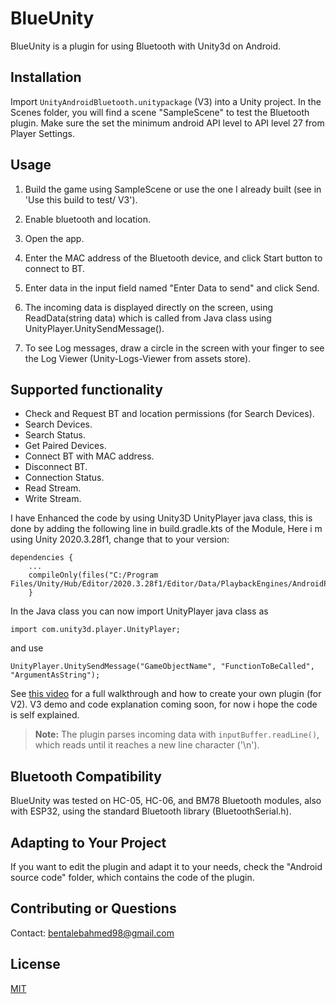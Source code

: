 # BlueUnity
BlueUnity is a plugin for using Bluetooth with Unity3d on Android.

## Installation

Import `UnityAndroidBluetooth.unitypackage` (V3) into a Unity project. In the Scenes folder, you will find a scene "SampleScene" to test the Bluetooth plugin.
Make sure the set the minimum android API level to API level 27 from Player Settings.

## Usage

1) Build the game using SampleScene or use the one I already built (see in 'Use this build to test/ V3').

2) Enable bluetooth and location.

3) Open the app.

4) Enter the MAC address of the Bluetooth device, and click Start button to connect to BT.

5) Enter data in the input field named "Enter Data to send" and click Send.
   
6) The incoming data is displayed directly on the screen, using ReadData(string data) which is called from Java class using UnityPlayer.UnitySendMessage().

8) To see Log messages, draw a circle in the screen with your finger to see the Log Viewer (Unity-Logs-Viewer from assets store).
   
## Supported functionality
- Check and Request BT and location permissions (for Search Devices).
- Search Devices.
- Search Status.
- Get Paired Devices.
- Connect BT with MAC address.
- Disconnect BT.
- Connection Status.
- Read Stream.
- Write Stream.

I have Enhanced the code by using Unity3D UnityPlayer java class, this is done by adding the following line in build.gradle.kts of the Module, Here i m using Unity 2020.3.28f1, change that to your version:

```
dependencies {
    ...
    compileOnly(files("C:/Program Files/Unity/Hub/Editor/2020.3.28f1/Editor/Data/PlaybackEngines/AndroidPlayer/Variations/mono/Release/Classes/classes.jar"))
    }

```    
In the Java class you can now import UnityPlayer java class as
```
import com.unity3d.player.UnityPlayer;
```
and use 
```
UnityPlayer.UnitySendMessage("GameObjectName", "FunctionToBeCalled", "ArgumentAsString");
```


See [this video](https://www.youtube.com/watch?v=n9F6J5m7BJI) for a full walkthrough and how to create your own plugin (for V2). 
V3 demo and code explanation coming soon, for now i hope the code is self explained.

> **Note:** The plugin parses incoming data with `inputBuffer.readLine()`, which reads until it reaches a new line character ('\n').

## Bluetooth Compatibility

BlueUnity was tested on HC-05, HC-06, and BM78 Bluetooth modules, also with ESP32, using the standard Bluetooth library (BluetoothSerial.h).

## Adapting to Your Project

If you want to edit the plugin and adapt it to your needs, check the "Android source code" folder, which contains the code of the plugin.

## Contributing or Questions

Contact: bentalebahmed98@gmail.com

## License
[MIT](https://choosealicense.com/licenses/mit/)
